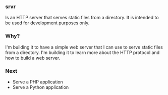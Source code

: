 ### srvr
Is an HTTP server that serves static files from a directory. It is intended to be used for development purposes only.

### Why?
I'm building it to have a simple web server that I can use to serve static files from a directory. I'm building it to learn more about the HTTP protocol and how to build a web server.

### Next
- Serve a PHP application
- Serve a Python application